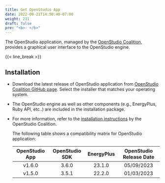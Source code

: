```yaml
---
title: Get OpenStudio App
date: 2022-09-21T14:50:40-07:00
weight: 211
draft: false
pre: "<b>- </b>"
---
```


The OpenStudio application, managed by the [OpenStudio Coalition](https://openstudiocoalition.org/), provides a graphical user interface to the OpenStudio engine.

{{< line_break >}}

## Installation

- Download the latest release of OpenStudio application from [OpenStudio Coalition GitHub page](https://github.com/openstudiocoalition/OpenStudioApplication/releases). Select the installer that matches your operating system.
- The OpenStudio engine as well as other components (e.g., EnergyPlus, Ruby API, etc..) are included in the installation package.
- For more information, refer to the [installation instructions](https://openstudiocoalition.org/getting_started/getting_started/) by the OpenStudio Coalition.

  The following table shows a compatibility matrix for OpenStudio application:

  | OpenStudio App | OpenStudio SDK | EnergyPlus | OpenStudio Release Date |
  | :------------: | :------------: | :--------: | :---------------------: |
  |     v1.6.0     |     3.6.0      |   23.1.0   |       05/09/2023        |
  |     v1.5.0     |     3.5.1      |   22.2.0   |       01/03/2023        |
